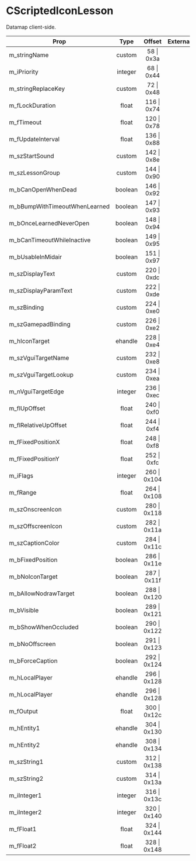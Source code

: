 # CScriptedIconLesson

Datamap client-side.

|Prop|Type|Offset|External|
|---|:-:|:-:|--:|
|m_stringName|custom|58 \| 0x3a||
|m_iPriority|integer|68 \| 0x44||
|m_stringReplaceKey|custom|72 \| 0x48||
|m_fLockDuration|float|116 \| 0x74||
|m_fTimeout|float|120 \| 0x78||
|m_fUpdateInterval|float|136 \| 0x88||
|m_szStartSound|custom|142 \| 0x8e||
|m_szLessonGroup|custom|144 \| 0x90||
|m_bCanOpenWhenDead|boolean|146 \| 0x92||
|m_bBumpWithTimeoutWhenLearned|boolean|147 \| 0x93||
|m_bOnceLearnedNeverOpen|boolean|148 \| 0x94||
|m_bCanTimeoutWhileInactive|boolean|149 \| 0x95||
|m_bUsableInMidair|boolean|151 \| 0x97||
|m_szDisplayText|custom|220 \| 0xdc||
|m_szDisplayParamText|custom|222 \| 0xde||
|m_szBinding|custom|224 \| 0xe0||
|m_szGamepadBinding|custom|226 \| 0xe2||
|m_hIconTarget|ehandle|228 \| 0xe4||
|m_szVguiTargetName|custom|232 \| 0xe8||
|m_szVguiTargetLookup|custom|234 \| 0xea||
|m_nVguiTargetEdge|integer|236 \| 0xec||
|m_flUpOffset|float|240 \| 0xf0||
|m_flRelativeUpOffset|float|244 \| 0xf4||
|m_fFixedPositionX|float|248 \| 0xf8||
|m_fFixedPositionY|float|252 \| 0xfc||
|m_iFlags|integer|260 \| 0x104||
|m_fRange|float|264 \| 0x108||
|m_szOnscreenIcon|custom|280 \| 0x118||
|m_szOffscreenIcon|custom|282 \| 0x11a||
|m_szCaptionColor|custom|284 \| 0x11c||
|m_bFixedPosition|boolean|286 \| 0x11e||
|m_bNoIconTarget|boolean|287 \| 0x11f||
|m_bAllowNodrawTarget|boolean|288 \| 0x120||
|m_bVisible|boolean|289 \| 0x121||
|m_bShowWhenOccluded|boolean|290 \| 0x122||
|m_bNoOffscreen|boolean|291 \| 0x123||
|m_bForceCaption|boolean|292 \| 0x124||
|m_hLocalPlayer|ehandle|296 \| 0x128||
|m_hLocalPlayer|ehandle|296 \| 0x128||
|m_fOutput|float|300 \| 0x12c||
|m_hEntity1|ehandle|304 \| 0x130||
|m_hEntity2|ehandle|308 \| 0x134||
|m_szString1|custom|312 \| 0x138||
|m_szString2|custom|314 \| 0x13a||
|m_iInteger1|integer|316 \| 0x13c||
|m_iInteger2|integer|320 \| 0x140||
|m_fFloat1|float|324 \| 0x144||
|m_fFloat2|float|328 \| 0x148||
